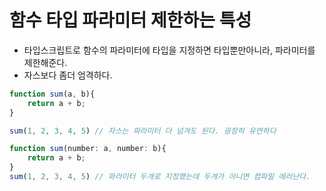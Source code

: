 # 함수 타입 파라미터 제한하는 특성
- 타입스크립트로 함수의 파라미터에 타입을 지정하면 타입뿐만아니라, 파라미터를 제한해준다.
- 자스보다 좀더 엄격하다.

```javascript
function sum(a, b){
    return a + b;
}

sum(1, 2, 3, 4, 5) // 자스는 파라미터 더 넘겨도 된다. 굉장히 유연하다
```
```typescript
function sum(number: a, number: b){
    return a + b;
}
sum(1, 2, 3, 4, 5) // 파라미터 두개로 지정했는데 두개가 아니면 컴파일 에러난다.
```